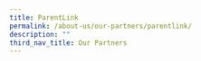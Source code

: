 ```yaml
---
title: ParentLink
permalink: /about-us/our-partners/parentlink/
description: ""
third_nav_title: Our Partners
---
```

